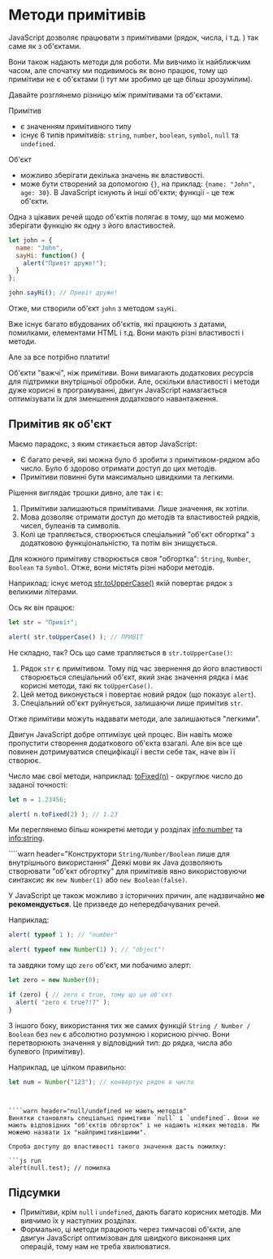# Методи примітивів
 
JavaScript дозволяє працювати з примітивами (рядок, числа, і т.д. ) так саме як з об'єктами.

Вони також надають методи для роботи. Ми вивчимо їх найближчим часом, але спочатку ми подивимось як воно працює, тому що примітиви не є об'єктами (і тут ми зробимо це ще більш зрозумілим).

Давайте розглянемо різницю між примітивами та об'єктами.

Примітив

- є значенням примітивного типу
- існує 6 типів примітивів: `string`, `number`, `boolean`, `symbol`, `null` та `undefined`.

Об'єкт

- можливо зберігати декілька значень як властивості.
- може бути створений за допомогою `{}`, на приклад: `{name: "John", age: 30}`. В JavaScript існують й інші об'єкти; функції - це теж об'єкти.

Одна з цікавих речей щодо об'єктів полягає в тому, що ми можемо зберігати функцію як одну з його властивостей.

```js run
let john = {
  name: "John",
  sayHi: function() {
    alert("Привіт друже!");
  }
};

john.sayHi(); // Привіт друже!
```

Отже, ми створили об'єкт `john` з методом `sayHi`.

Вже існує багато вбудованих об'єктів, які працюють з датами, помилками, елементами HTML і т.д. Вони мають різні властивості і методи.

Але за все потрібно платити!

Об'єкти "важчі", ніж примітиви. Вони вимагають додаткових ресурсів для підтримки внутрішньої обробки. Але, оскільки властивості і методи дуже корисні в програмуванні, двигун JavaScript намагається оптимізувати їх для зменшення додаткового навантаження.

## Примітив як об'єкт

Маємо парадокс, з яким стикається автор JavaScript:

- Є багато речей, які можна було б зробити з примітивом-рядком або число. Було б здорово отримати доступ до цих методів.
- Примітиви повинні бути максимально швидкими та легкими.

Рішення виглядає трошки дивно, але так і є:

1. Примітиви залишаються примітивами. Лише значення, як хотіли.
2. Мова дозволяє отримати доступ до методів та властивостей рядків, чисел, булеанів та символів.
3. Колі це трапляється, створюється спеціальний "об'єкт обгортка" з додатковою функціональністю, та потім він знищується.

Для кожного примітиву створюється своя "обгортка": `String`, `Number`, `Boolean` та `Symbol`. Отже, вони містять різні набори методів.

Наприклад: існує метод [str.toUpperCase()](https://developer.mozilla.org/en/docs/Web/JavaScript/Reference/Global_Objects/String/toUpperCase) якій повертає рядок з великими літерами. 

Ось як він працює:

```js run
let str = "Привіт";

alert( str.toUpperCase() ); // ПРИВІТ
```

Не складно, так? Ось що саме трапляється в `str.toUpperCase()`:

1. Рядок `str` є примітивом. Тому під час звернення до його властивості створюється спеціальний об'єкт, який знає значення рядка і має корисні методи, такі як `toUpperCase()`.
2. Цей метод виконується і повертає новий рядок (що показує `alert`).
3. Спеціальний об'єкт руйнується, залишаючи лише примітив `str`.

Отже примітиви можуть надавати методи, але залишаються "легкими".

Двигун JavaScript добре оптимізує цей процес. Він навіть може пропустити створення додаткового об'єкта взагалі. Але він все ще повинен дотримуватися специфікації і вести себе так, наче він її створює.

Число має свої методи, наприклад: [toFixed(n)](https://developer.mozilla.org/en-US/docs/Web/JavaScript/Reference/Global_Objects/Number/toFixed) - округлює число до заданої точності:

```js run
let n = 1.23456;

alert( n.toFixed(2) ); // 1.23
```

Ми переглянемо більш конкретні методи у розділах <info:number> та <info:string>.


````warn header="Конструктори `String/Number/Boolean` лише для внутрішнього використання"
Деякі мови як Java дозволяють створювати "об'єкт обгортку" для примітивів явно використовуючи синтаксис як  `new Number(1)` або `new Boolean(false)`.

У JavaScript це також можливо з історичних причин, але надзвичайно **не рекомендується**. Це призведе до непередбачуваних речей.

Наприклад:

```js run
alert( typeof 1 ); // "number"

alert( typeof new Number(1) ); // "object"!
```

та завдяки тому що `zero` об'єкт, ми побачимо алерт:

```js run
let zero = new Number(0);

if (zero) { // zero є true, тому що це об'єкт
  alert( "zero є true?!?" );
}
```


З іншого боку, використання тих же самих функцій `String / Number / Boolean` без `new` є абсолютно розумною і корисною річчю. Вони перетворюють значення у відповідний тип: до рядка, числа або булевого (примітиву).

Наприклад, це цілком правильно:
```js
let num = Number("123"); // конвертує рядок в число
```
````


````warn header="null/undefined не мають методів" 
Винятки становлять спеціальні примітиви `null` і `undefined`. Вони не мають відповідних "об'єктів обгорток" і не надають ніяких методів. Ми можемо назвати їх "найпримітивнішими".

Спроба доступу до властивості такого значення дасть помилку:

```js run
alert(null.test); // помилка
````

## Підсумки

- Примітиви, крім `null` і `undefined`, дають багато корисних методів. Ми вивчимо їх у наступних розділах.
- Формально, ці методи працюють через тимчасові об'єкти, але двигун JavaScript оптимізован для швидкого виконання цих операцій, тому нам не треба хвилюватися.
